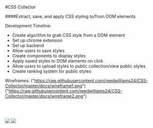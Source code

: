 #CSS Collector

####Extract, save, and apply CSS styling to/from DOM elements

Development Timeline:
- Create algorithm to grab CSS style from a DOM element
- Set up chrome extension
- Set up backend
- Allow users to save styles
- Create components to display styles
- Apply saved styles to DOM elements on click
- Allow users to upload styles to public collection/view public styles
- Create ranking system for public styles

Wireframes:
("https://raw.githubusercontent.com/reedwilliams24/CSS-Collector/master/docs/wireframe1.png")
("https://raw.githubusercontent.com/reedwilliams24/CSS-Collector/master/docs/wireframe2.png")

<br/>
<br/>
<br/>
<img src="https://raw.githubusercontent.com/reedwilliams24/CSS-Collector/master/docs/wireframe1.png">
<img src="https://raw.githubusercontent.com/reedwilliams24/CSS-Collector/master/docs/wireframe2.png">
